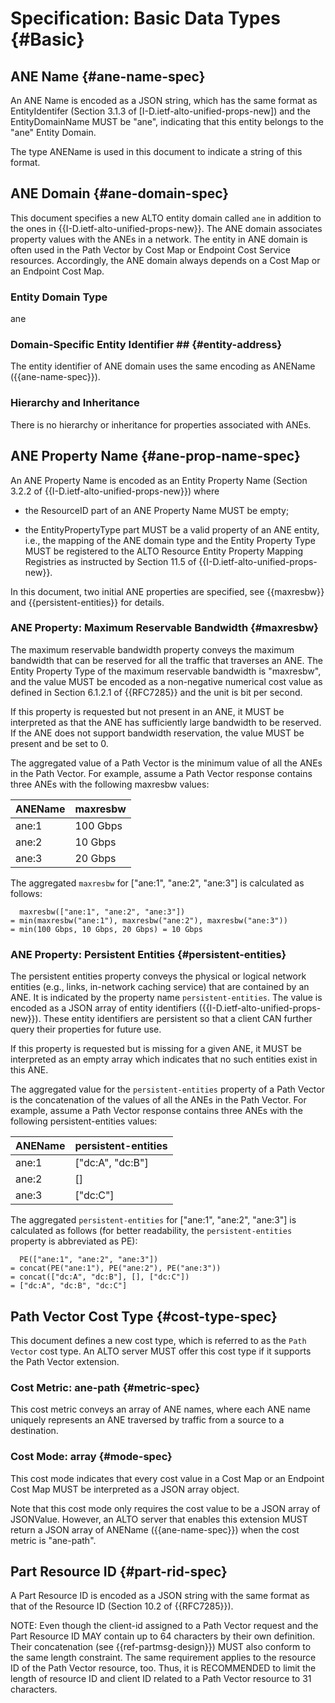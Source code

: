 # Specification: Basic Data Types {#Basic}

## ANE Name {#ane-name-spec}

An ANE Name is encoded as a JSON string, which has the same format as
EntityIdentifer (Section 3.1.3 of [I-D.ietf-alto-unified-props-new]) and the
EntityDomainName MUST be "ane", indicating that this entity belongs to the "ane"
Entity Domain.

The type ANEName is used in this document to indicate a string of this
format.

## ANE Domain {#ane-domain-spec}

This document specifies a new ALTO entity domain called `ane` in addition to the
ones in {{I-D.ietf-alto-unified-props-new}}. The ANE domain associates property
values with the ANEs in a network. The entity in ANE domain is often used in the
Path Vector by Cost Map or Endpoint Cost Service resources. Accordingly, the ANE
domain always depends on a Cost Map or an Endpoint Cost Map.

### Entity Domain Type ##

ane

### Domain-Specific Entity Identifier ## {#entity-address}

The entity identifier of ANE domain uses the same encoding as ANEName
({{ane-name-spec}}).

### Hierarchy and Inheritance

There is no hierarchy or inheritance for properties associated with ANEs.

## ANE Property Name {#ane-prop-name-spec}

An ANE Property Name is encoded as an Entity Property Name (Section 3.2.2 of
{{I-D.ietf-alto-unified-props-new}}) where

- the ResourceID part of an ANE Property Name MUST be empty;

- the EntityPropertyType part MUST be a valid property of an ANE entity, i.e.,
  the mapping of the ANE domain type and the Entity Property Type MUST be
  registered to the ALTO Resource Entity Property Mapping Registries as
  instructed by Section 11.5 of {{I-D.ietf-alto-unified-props-new}}.

In this document, two initial ANE properties are specified, see {{maxresbw}} and
{{persistent-entities}} for details.

### ANE Property: Maximum Reservable Bandwidth {#maxresbw}

The maximum reservable bandwidth property conveys the maximum bandwidth that can
be reserved for all the traffic that traverses an ANE. The Entity Property Type
of the maximum reservable bandwidth is "maxresbw", and the value MUST be encoded
as a non-negative numerical cost value as defined in Section 6.1.2.1 of
{{RFC7285}} and the unit is bit per second.

If this property is requested but not present in an ANE, it MUST be interpreted
as that the ANE has sufficiently large bandwidth to be reserved. If the ANE does
not support bandwidth reservation, the value MUST be present and be set to 0.

The aggregated value of a Path Vector is the minimum value of all the ANEs in
the Path Vector. For example, assume a Path Vector response contains three ANEs
with the following maxresbw values:

| ANEName | maxresbw |
|---------|----------|
| ane:1   | 100 Gbps |
| ane:2   |  10 Gbps |
| ane:3   |  20 Gbps |

The aggregated `maxresbw` for ["ane:1", "ane:2", "ane:3"] is calculated as follows:

~~~
  maxresbw(["ane:1", "ane:2", "ane:3"])
= min(maxresbw("ane:1"), maxresbw("ane:2"), maxresbw("ane:3"))
= min(100 Gbps, 10 Gbps, 20 Gbps) = 10 Gbps
~~~

### ANE Property: Persistent Entities {#persistent-entities}

The persistent entities property conveys the physical or logical network entities
(e.g., links, in-network caching service) that are contained by an ANE. It is
indicated by the property name `persistent-entities`. The value is encoded as a
JSON array of entity identifiers ({{I-D.ietf-alto-unified-props-new}}). These
entity identifiers are persistent so that a client CAN further query their
properties for future use.

If this property is requested but is missing for a given ANE, it MUST be
interpreted as an empty array which indicates that no such entities exist in
this ANE.

The aggregated value for the `persistent-entities` property of a Path Vector
is the concatenation of the values of all the ANEs in the Path Vector. For
example, assume a Path Vector response contains three ANEs with the following
persistent-entities values:

| ANEName | persistent-entities |
|---------|---------------------|
| ane:1   | ["dc:A", "dc:B"]    |
| ane:2   | []                  |
| ane:3   | ["dc:C"]            |

The aggregated `persistent-entities` for ["ane:1", "ane:2", "ane:3"] is calculated
as follows (for better readability, the `persistent-entities` property is
abbreviated as PE):

~~~
  PE(["ane:1", "ane:2", "ane:3"])
= concat(PE("ane:1"), PE("ane:2"), PE("ane:3"))
= concat(["dc:A", "dc:B"], [], ["dc:C"])
= ["dc:A", "dc:B", "dc:C"]
~~~

## Path Vector Cost Type {#cost-type-spec}

This document defines a new cost type, which is referred to as the `Path Vector`
cost type. An ALTO server MUST offer this cost type if it supports the Path
Vector extension.

### Cost Metric: ane-path {#metric-spec}

This cost metric conveys an array of ANE names, where each ANE name uniquely
represents an ANE traversed by traffic from a source to a destination.

### Cost Mode: array {#mode-spec}

This cost mode indicates that every cost value in a Cost Map or an Endpoint Cost
Map MUST be interpreted as a JSON array object.

Note that this cost mode only requires the cost value to be a JSON array of
JSONValue. However, an ALTO server that enables this extension MUST return a
JSON array of ANEName ({{ane-name-spec}}) when the cost metric is
"ane-path".

## Part Resource ID {#part-rid-spec}

A Part Resource ID is encoded as a JSON string with the same format as that of the
Resource ID (Section 10.2 of {{RFC7285}}).

NOTE: Even though the client-id assigned to a Path Vector request and the
Part Resource ID MAY contain up to 64 characters by their own definition. Their
concatenation (see {{ref-partmsg-design}}) MUST also conform to the same length
constraint. The same requirement applies to the resource ID of the Path Vector
resource, too. Thus, it is RECOMMENDED to limit the length of resource ID and
client ID related to a Path Vector resource to 31 characters.
